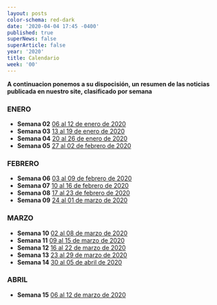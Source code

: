 ```yaml
---
layout: posts
color-schema: red-dark
date: '2020-04-04 17:45 -0400'
published: true
superNews: false
superArticle: false
year: '2020'
title: Calendario
week: '00'
---
```

**A continuacion ponemos a su dispocisión, un resumen de las noticias publicada en nuestro site, clasificado por semana**


### ENERO
- **Semana 02** [06 al 12 de enero de 2020](https://itnews.lat/newsletters/2.html)
- **Semana 03** [13 al 19 de enero de 2020](https://itnews.lat/newsletters/3.html)
- **Semana 04** [20 al 26 de enero de 2020](https://itnews.lat/newsletters/4.html)
- **Semana 05** [27 al 02 de febrero de 2020](https://itnews.lat/newsletters/5.html)

### FEBRERO
- **Semana 06** [03 al 09 de febrero de 2020](https://itnews.lat/newsletters/6.html)
- **Semana 07** [10 al 16 de febrero de 2020](https://itnews.lat/newsletters/7.html)
- **Semana 08** [17 al 23 de febrero de 2020](https://itnews.lat/newsletters/8.html)
- **Semana 09** [24 al 01 de marzo de 2020](https://itnews.lat/newsletters/9.html)

### MARZO
- **Semana 10** [02 al 08 de marzo de 2020](https://itnews.lat/newsletters/10.html)
- **Semana 11** [09 al 15 de marzo de 2020](https://itnews.lat/newsletters/11.html)
- **Semana 12** [16 al 22 de marzo de 2020](https://itnews.lat/newsletters/12.html)
- **Semana 13** [23 al 29 de marzo de 2020](https://itnews.lat/newsletters/13.html)
- **Semana 14** [30 al 05 de abril de 2020](https://itnews.lat/newsletters/14.html)

### ABRIL
- **Semana 15** [06 al 12 de marzo de 2020](https://itnews.lat/newsletters/15.html)
